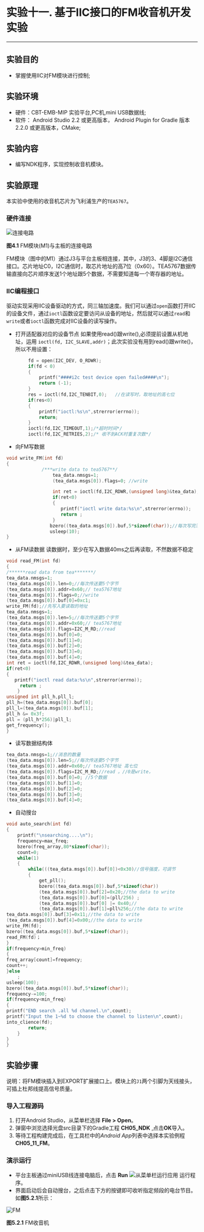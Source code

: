 # 实验十一. 基于IIC接口的FM收音机开发实验

----------
##  实验目的
- 掌握使用IIC对FM模块进行控制;

##  实验环境
* 硬件：CBT-EMB-MIP 实验平台,PC机,mini USB数据线;
* 软件： Android Studio 2.2 或更高版本， Android Plugin for Gradle 版本 2.2.0 或更高版本，CMake;

##  实验内容
- 编写NDK程序，实现控制收音机模块。


##  实验原理

本实验中使用的收音机芯片为飞利浦生产的`TEA5767`。

### 硬件连接

![连接电路](/chapter5/experiment11/tea5767.png)

**图4.1** FM模块(M1)与主板的连接电路

FM模块（图中的M1）通过J3与平台主板相连接，其中，J3的3、4脚是I2C通信接口。芯片地址C0，I2C通信时，取芯片地址的高7位（0x60）。TEA5767数据传输直接向芯片顺序发送1个地址跟5个数据，不需要知道每一个寄存器的地址。

### IIC编程接口

驱动实现采用IIC设备驱动的方式，同三轴加速度。我们可以通过`open`函数打开IIC的设备文件，通过`ioctl`函数设定要访问从设备的地址，然后就可以通过`read`和`write`或者`ioctl`函数完成对IIC设备的读写操作。

- 打开适配器对应的设备节点
如果使用read()跟write(),必须提前设置从机地址，运用
`ioctl(fd, I2C_SLAVE,addr)`；此次实验没有用到read()跟write()，所以不用设置：
```c
        fd = open(I2C_DEV, O_RDWR);
        if(fd < 0)
        {
            printf("####i2c test device open failed####\n");
            return (-1);
        }   
        res = ioctl(fd,I2C_TENBIT,0);   //在读写时，取地址的高七位
        if(res<0)
        {
            printf("ioctl:%s\n",strerror(errno));
            return;
        }
        ioctl(fd,I2C_TIMEOUT,1);/*超时时间*/
        ioctl(fd,I2C_RETRIES,2);/* 收不到ACK时重复次数*/
```
- 向FM写数据
```c
void write_FM(int fd)
{
             /***write data to tea5767**/
                 tea_data.nmsgs=1;
                 (tea_data.msgs[0]).flags=0; //write

                 int ret = ioctl(fd,I2C_RDWR,(unsigned long)&tea_data);
                 if(ret<0)
                 {
                    printf("ioctl write data:%s\n",strerror(errno));
                    return ;
                 }
                bzero((tea_data.msgs[0]).buf,5*sizeof(char));//每次写完清空数据，防止污染读取的数据
                usleep(10);
}
```
- 从FM读数据
读数据时，至少在写入数据40ms之后再读取，不然数据不稳定 
```c
void read_FM(int fd)
{
/******read data from tea*******/
tea_data.nmsgs=1;
(tea_data.msgs[0]).len=0;//每次传送要5个字节
(tea_data.msgs[0]).addr=0x60;// tea5767地址
(tea_data.msgs[0]).flags=0;//write
(tea_data.msgs[0]).buf[0]=0xc1; 
write_FM(fd);//先写入要读取的地址
tea_data.nmsgs=1;
(tea_data.msgs[0]).len=5;//每次传送要5个字节
(tea_data.msgs[0]).addr=0x60;// tea5767地址
(tea_data.msgs[0]).flags=I2C_M_RD;//read
(tea_data.msgs[0]).buf[0]=0; 
(tea_data.msgs[0]).buf[1]=0; 
(tea_data.msgs[0]).buf[2]=0; 
(tea_data.msgs[0]).buf[3]=0; 
(tea_data.msgs[0]).buf[4]=0; 
int ret = ioctl(fd,I2C_RDWR,(unsigned long)&tea_data);
if(ret<0)
{
   printf("ioctl read data:%s\n",strerror(errno));
     return ;
    }
unsigned int pll_h,pll_l;
pll_h=(tea_data.msgs[0]).buf[0];
pll_l=(tea_data.msgs[0]).buf[1];
pll_h &= 0x3f;
pll = (pll_h*256)|pll_l;
get_frequency();
} 
```
- 读写数据结构体
```c
tea_data.nmsgs=1;//消息的数量
(tea_data.msgs[0]).len=5;//每次传送要5个字节
(tea_data.msgs[0]).addr=0x60;// tea5767地址 高七位
(tea_data.msgs[0]).flags=I2C_M_RD;//read 。//0是write，
(tea_data.msgs[0]).buf[0]=0; //5个数据
(tea_data.msgs[0]).buf[1]=0; 
(tea_data.msgs[0]).buf[2]=0; 
(tea_data.msgs[0]).buf[3]=0;
(tea_data.msgs[0]).buf[4]=0;
```
- 自动搜台
```c
void auto_search(int fd)
{
    printf("\nsearching....\n");
    frequency=max_freq;
    bzero(freq_array,80*sizeof(char));
    count=0;
    while(1)
    {
        while(((tea_data.msgs[0]).buf[0])<0x30)//信号强度，可调节
        {
            get_pll();
            bzero((tea_data.msgs[0]).buf,5*sizeof(char))
            (tea_data.msgs[0]).buf[2]=0x20;//the data to write
            (tea_data.msgs[0]).buf[0]=(pll/256) ;
            (tea_data.msgs[0]).buf[0] |= 0x40;// 
            (tea_data.msgs[0]).buf[1]=pll%256;//the data to write   
tea_data.msgs[0]).buf[3]=0x11;//the data to write       
(tea_data.msgs[0]).buf[4]=0x00;//the data to write
write_FM(fd);
bzero((tea_data.msgs[0]).buf,5*sizeof(char));
read_FM(fd)；
}
if(frequency>min_freq)
{       
freq_array[count]=frequency;    
count++;
}else
    ;
usleep(100);
bzero((tea_data.msgs[0]).buf,5*sizeof(char));
frequency-=100; 
if(frequency<min_freq)
{
printf("END search .all %d channel.\n",count);
printf("Input the 1~%d to choose the channel to listen\n",count);
into_clience(fd);
        return;
    }
}
}
```

## 实验步骤

说明：将FM模块插入到EXPORT扩展接口上。模块上的`J1`两个引脚为天线接头，可插上杜邦线提高信号质量。

### 导入工程源码

1.  打开Android Studio，从菜单栏选择 **File \> Open**。
2.  弹窗中浏览选择光盘src目录下的Gradle工程 **CH05_NDK** ,点击**OK**导入。
3.  等待工程构建完成后，在工具栏中的*Android App*列表中选择本实验例程**CH05_11_FM**。

### 演示运行

- 平台主板通过miniUSB线连接电脑后，点击 **Run**
![从菜单栏运行应用](https://developer.android.com/studio/images/buttons/toolbar-run.png)
运行程序。
- 界面启动后会自动搜台，之后点击下方的按键即可收听指定频段的电台节目。如**图5.2.1**所示：

![FM](/chapter5/experiment11/ch05_11_ui.png)

**图5.2.1** FM收音机
